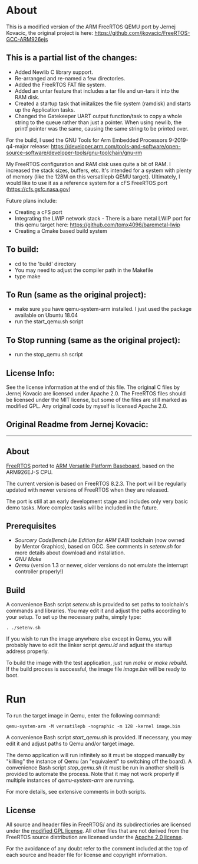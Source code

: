 # About
This is a modified version of the ARM FreeRTOS QEMU port by Jernej Kovacic, the original project is here:
https://github.com/jkovacic/FreeRTOS-GCC-ARM926ejs

## This is a partial list of the changes:
* Added Newlib C library support.
* Re-arranged and re-named a few directories.
* Added the FreeRTOS FAT file system.
* Added an untar feature that includes a tar file and un-tars it into the RAM disk.
* Created a startup task that iniitalizes the file system (ramdisk) and starts up the Application tasks.
* Changed the Gatekeeper UART output function/task to copy a whole string to the queue rather than just a pointer. When using newlib, the printf pointer was the same, causing the same string to be printed over.

For the build, I used the GNU Tools for Arm Embedded Processors 9-2019-q4-major release:
https://developer.arm.com/tools-and-software/open-source-software/developer-tools/gnu-toolchain/gnu-rm

My FreeRTOS configuration and RAM disk uses quite a bit of RAM. I increased the stack sizes, buffers, etc. It's intended for a system with plenty of memory (like the 128M on this versatilepb QEMU target). Ultimately, I would like to use it as a reference system for a cFS FreeRTOS port (https://cfs.gsfc.nasa.gov)

Future plans include:
* Creating a cFS port
* Integrating the LWIP network stack - There is a bare metal LWIP port for this qemu target here:
https://github.com/tomx4096/baremetal-lwip
* Creating a Cmake based build system

## To build:
- cd to the 'build' directory
- You may need to adjust the compiler path in the Makefile
- type make

## To Run (same as the original project):
- make sure you have qemu-system-arm installed. I just used the package available on Ubuntu 18.04
- run the start_qemu.sh script

## To Stop running (same as the original project):
- run the stop_qemu.sh script

## License Info:
See the license information at the end of this file. The original C files by Jernej Kovacic are licensed under Apache 2.0.
The FreeRTOS files should be licensed under the MIT license, but some of the files are still marked as modified GPL.
Any original code by myself is licensed Apache 2.0.

## Original Readme from Jernej Kovacic:
-------------

## About
[FreeRTOS](http://www.freertos.org/) ported to [ARM Versatile Platform Baseboard](http://infocenter.arm.com/help/topic/com.arm.doc.dui0225d/DUI0225D_versatile_application_baseboard_arm926ej_s_ug.pdf),
based on the ARM926EJ-S CPU.

The current version is based on FreeRTOS 8.2.3. The port will be regularly
updated with newer versions of FreeRTOS when they are released.

The port is still at an early development stage and includes only very basic
demo tasks. More complex tasks will be included in the future.

## Prerequisites
* _Sourcery CodeBench Lite Edition for ARM EABI_ toolchain (now owned by Mentor Graphics),
based on GCC. See comments in _setenv.sh_ for more details about download and installation.
* _GNU Make_
* _Qemu_ (version 1.3 or newer, older versions do not emulate the interrupt controller properly!)

## Build
A convenience Bash script _setenv.sh_ is provided to set paths to toolchain's commands
and libraries. You may edit it and adjust the paths according to your setup. To set up
the necessary paths, simply type:

`. ./setenv.sh`

If you wish to run the image anywhere else except in Qemu, you will probably have to
edit the linker script _qemu.ld_ and adjust the startup address properly.

To build the image with the test application, just run _make_ or _make rebuild_.
If the build process is successful, the image file _image.bin_ will be ready to boot.

# Run
To run the target image in Qemu, enter the following command:

`qemu-system-arm -M versatilepb -nographic -m 128 -kernel image.bin`

A convenience Bash script _start\_qemu.sh_ is provided. If necessary, you may
edit it and adjust paths to Qemu and/or target image.

The demo application will run infinitely so it must be stopped manually by
"killing" the instance of Qemu (an "equivalent" to switching off the board).
A convenience Bash script _stop\_qemu.sh_ (it must be run in another shell)
is provided to automate the process. Note that it may not work properly if
multiple instances of _qemu-system-arm_ are running.

For more details, see extensive comments in both scripts.

## License
All source and header files in FreeRTOS/ and its subdirectiories are licensed under
the [modified GPL license](http://www.freertos.org/license.txt).
All other files that are not derived from the FreeRTOS source distribution are licensed
under the [Apache 2.0 license](http://www.apache.org/licenses/LICENSE-2.0).

For the avoidance of any doubt refer to the comment included at the top of each source and
header file for license and copyright information.
